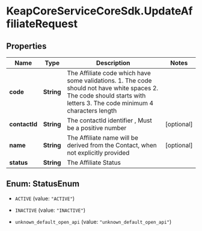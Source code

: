 # KeapCoreServiceCoreSdk.UpdateAffiliateRequest

## Properties

Name | Type | Description | Notes
------------ | ------------- | ------------- | -------------
**code** | **String** | The Affiliate code which have some validations. 1. The code should not have white spaces 2. The code should starts with letters 3. The code minimum 4 characters length | 
**contactId** | **String** | The contactId identifier , Must be a positive number | [optional] 
**name** | **String** | The Affiliate name will be derived from the Contact, when not explicitly provided | [optional] 
**status** | **String** | The Affiliate Status | 



## Enum: StatusEnum


* `ACTIVE` (value: `"ACTIVE"`)

* `INACTIVE` (value: `"INACTIVE"`)

* `unknown_default_open_api` (value: `"unknown_default_open_api"`)





